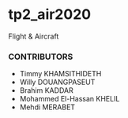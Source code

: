 # tp2_air2020

Flight & Aircraft

### CONTRIBUTORS

- Timmy KHAMSITHIDETH
- Willy DOUANGPASEUT
- Brahim KADDAR
- Mohammed El-Hassan KHELIL
- Mehdi MERABET


